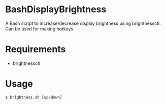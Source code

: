 # BashDisplayBrightness
A Bash script to increase/decrease display brightness using brightnessctl. Can be used for making hotkeys.

# Requirements
- brightnessctl

# Usage
`$ brightness.sh [up/down]`
